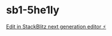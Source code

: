 # sb1-5he1ly

[Edit in StackBlitz next generation editor ⚡️](https://stackblitz.com/~/github.com/Akasa-Estudio/sb1-5he1ly)